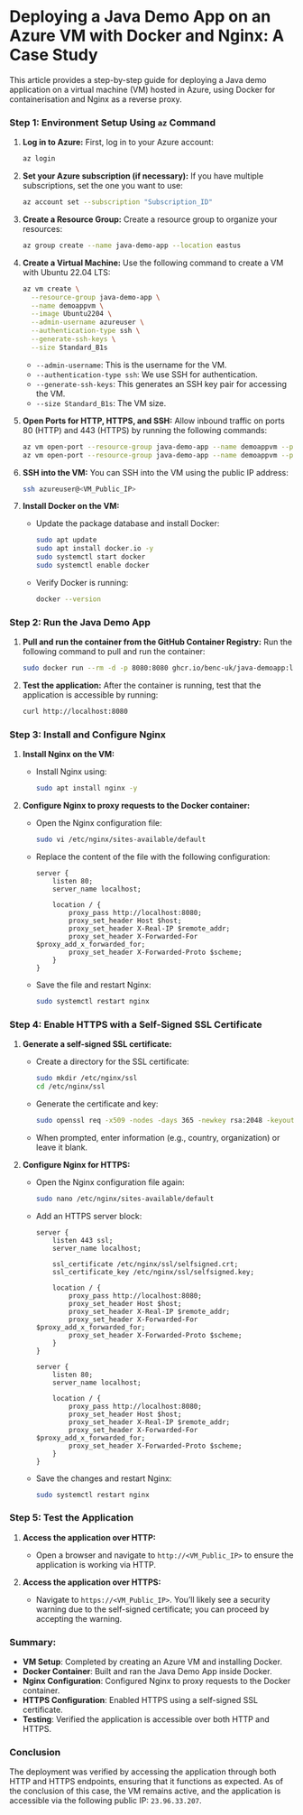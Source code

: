 # Deploying a Java Demo App on an Azure VM with Docker and Nginx: A Case Study

This article provides a step-by-step guide for deploying a Java demo application on a virtual machine (VM) hosted in Azure, using Docker for containerisation and Nginx as a reverse proxy.

### Step 1: Environment Setup Using `az` Command

1. **Log in to Azure:**
   First, log in to your Azure account:
   ```bash
   az login
   ```

2. **Set your Azure subscription (if necessary):**
   If you have multiple subscriptions, set the one you want to use:
   ```bash
   az account set --subscription "Subscription_ID"
   ```

3. **Create a Resource Group:**
   Create a resource group to organize your resources:
   ```bash
   az group create --name java-demo-app --location eastus
   ```

4. **Create a Virtual Machine:**
   Use the following command to create a VM with Ubuntu 22.04 LTS:
   ```bash
   az vm create \
     --resource-group java-demo-app \
     --name demoappvm \
     --image Ubuntu2204 \
     --admin-username azureuser \
     --authentication-type ssh \
     --generate-ssh-keys \
     --size Standard_B1s
   ```

   - `--admin-username`: This is the username for the VM.
   - `--authentication-type ssh`: We use SSH for authentication.
   - `--generate-ssh-keys`: This generates an SSH key pair for accessing the VM.
   - `--size Standard_B1s`: The VM size.

5. **Open Ports for HTTP, HTTPS, and SSH:**
   Allow inbound traffic on ports 80 (HTTP) and 443 (HTTPS) by running the following commands:
   ```bash
   az vm open-port --resource-group java-demo-app --name demoappvm --port 80 --priority 1100
   az vm open-port --resource-group java-demo-app --name demoappvm --port 443 --priority 1200
   ```

6. **SSH into the VM:**
   You can SSH into the VM using the public IP address:
   ```bash
   ssh azureuser@<VM_Public_IP> 
   ```
   
7. **Install Docker on the VM:**
   - Update the package database and install Docker:
     ```bash
     sudo apt update
     sudo apt install docker.io -y
     sudo systemctl start docker
     sudo systemctl enable docker
     ```
   - Verify Docker is running:
     ```bash
     docker --version
     ```

### Step 2: Run the Java Demo App

1. **Pull and run the container from the GitHub Container Registry:**
   Run the following command to pull and run the container:
   ```bash
   sudo docker run --rm -d -p 8080:8080 ghcr.io/benc-uk/java-demoapp:latest
   ```

2. **Test the application:**
   After the container is running, test that the application is accessible by running:
   ```bash
   curl http://localhost:8080
   ```

### Step 3: Install and Configure Nginx

1. **Install Nginx on the VM:**
   - Install Nginx using:
     ```bash
     sudo apt install nginx -y
     ```

2. **Configure Nginx to proxy requests to the Docker container:**
   - Open the Nginx configuration file:
     ```bash
     sudo vi /etc/nginx/sites-available/default
     ```
   
   - Replace the content of the file with the following configuration:
     ```nginx
     server {
         listen 80;
         server_name localhost;

         location / {
             proxy_pass http://localhost:8080;
             proxy_set_header Host $host;
             proxy_set_header X-Real-IP $remote_addr;
             proxy_set_header X-Forwarded-For $proxy_add_x_forwarded_for;
             proxy_set_header X-Forwarded-Proto $scheme;
         }
     }
     ```

   - Save the file and restart Nginx:
     ```bash
     sudo systemctl restart nginx
     ```

### Step 4: Enable HTTPS with a Self-Signed SSL Certificate

1. **Generate a self-signed SSL certificate:**
   - Create a directory for the SSL certificate:
     ```bash
     sudo mkdir /etc/nginx/ssl
     cd /etc/nginx/ssl
     ```

   - Generate the certificate and key:
     ```bash
     sudo openssl req -x509 -nodes -days 365 -newkey rsa:2048 -keyout selfsigned.key -out selfsigned.crt
     ```

   - When prompted, enter information (e.g., country, organization) or leave it blank.

2. **Configure Nginx for HTTPS:**
   - Open the Nginx configuration file again:
     ```bash
     sudo nano /etc/nginx/sites-available/default
     ```

   - Add an HTTPS server block:
     ```nginx
     server {
         listen 443 ssl;
         server_name localhost;

         ssl_certificate /etc/nginx/ssl/selfsigned.crt;
         ssl_certificate_key /etc/nginx/ssl/selfsigned.key;

         location / {
             proxy_pass http://localhost:8080;
             proxy_set_header Host $host;
             proxy_set_header X-Real-IP $remote_addr;
             proxy_set_header X-Forwarded-For $proxy_add_x_forwarded_for;
             proxy_set_header X-Forwarded-Proto $scheme;
         }
     }

     server {
         listen 80;
         server_name localhost;

         location / {
             proxy_pass http://localhost:8080;
             proxy_set_header Host $host;
             proxy_set_header X-Real-IP $remote_addr;
             proxy_set_header X-Forwarded-For $proxy_add_x_forwarded_for;
             proxy_set_header X-Forwarded-Proto $scheme;
         }
     }
     ```

   - Save the changes and restart Nginx:
     ```bash
     sudo systemctl restart nginx
     ```

### Step 5: Test the Application

1. **Access the application over HTTP:**
   - Open a browser and navigate to `http://<VM_Public_IP>` to ensure the application is working via HTTP.

2. **Access the application over HTTPS:**
   - Navigate to `https://<VM_Public_IP>`. You’ll likely see a security warning due to the self-signed certificate; you can proceed by accepting the warning.

### Summary:
- **VM Setup**: Completed by creating an Azure VM and installing Docker.
- **Docker Container**: Built and ran the Java Demo App inside Docker.
- **Nginx Configuration**: Configured Nginx to proxy requests to the Docker container.
- **HTTPS Configuration**: Enabled HTTPS using a self-signed SSL certificate.
- **Testing**: Verified the application is accessible over both HTTP and HTTPS.

### Conclusion
The deployment was verified by accessing the application through both HTTP and HTTPS endpoints, ensuring that it functions as expected. As of the conclusion of this case, the VM remains active, and the application is accessible via the following public IP: `23.96.33.207`.
